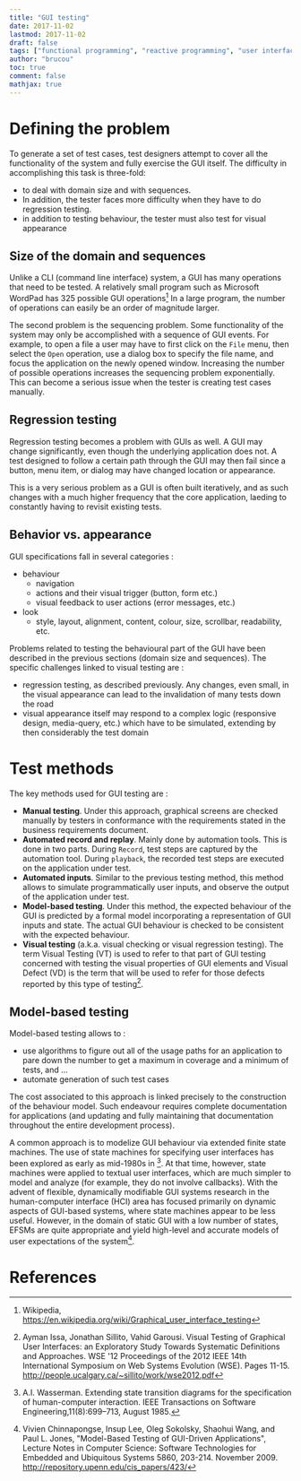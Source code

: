 ```yaml
---
title: "GUI testing"
date: 2017-11-02
lastmod: 2017-11-02
draft: false
tags: ["functional programming", "reactive programming", "user interface", "testing"]
author: "brucou"
toc: true
comment: false
mathjax: true
---
```


# Defining the problem
To generate a set of test cases, test designers attempt to cover all the functionality of 
the system and fully exercise the GUI itself. The difficulty in accomplishing this task is 
three-fold: 

- to deal with domain size and with sequences. 
- In addition, the tester faces more difficulty when they have to do regression testing.
- in addition to testing behaviour, the tester must also test for visual appearance 

## Size of the domain and sequences
Unlike a CLI (command line interface) system, a GUI has many operations that need to be tested. A relatively small program such as Microsoft WordPad has 325 possible GUI operations[^1] In a large program, the number of operations can easily be an order of magnitude larger.

The second problem is the sequencing problem. Some functionality of the system may only be accomplished with a sequence of GUI events. For example, to open a file a user may have to first click on the `File` menu, then select the `Open` operation, use a dialog box to specify the file name, and focus the application on the newly opened window. Increasing the number of possible operations increases the sequencing problem exponentially. This can become a serious issue when the tester is creating test cases manually.

## Regression testing
Regression testing becomes a problem with GUIs as well. A GUI may change significantly, even though the underlying application does not. A test designed to follow a certain path through the GUI may then fail since a button, menu item, or dialog may have changed location or appearance.

This is a very serious problem as a GUI is often built iteratively, and as such changes with a much higher frequency that the core application, laeding to constantly having to revisit existing tests.

## Behavior vs. appearance
GUI specifications fall in several categories :

- behaviour
   - navigation
   - actions and their visual trigger (button, form etc.)
   - visual feedback to user actions (error messages, etc.)
- look
   - style, layout, alignment, content, colour, size, scrollbar, readability, etc.

Problems related to testing the behavioural part of the GUI have been described in the previous sections (domain size and sequences). The specific challenges linked to visual testing are :

- regression testing, as described previously. Any changes, even small, in the visual appearance can lead to the invalidation of many tests down the road
- visual appearance itself may respond to a complex logic (responsive design, media-query, etc.) which have to be simulated, extending by then considerably the test domain

# Test methods
The key methods used for GUI testing are :

- **Manual testing**. Under this approach, graphical screens are checked manually by testers in conformance with the requirements stated in the business requirements document.
- **Automated record and replay**. Mainly done by automation tools. This is done in two parts. During `Record`, test steps are captured by the automation tool. During `playback`, the recorded test steps are executed on the application under test.
- **Automated inputs**. Similar to the previous testing method, this method allows to simulate programmatically user inputs, and observe the output of the application under test.
- **Model-based testing**.
Under this method, the expected behaviour of the GUI is predicted by a formal model incorporating a representation of GUI inputs and state. The actual GUI behaviour is checked to be consistent with
 the expected behaviour. 
- **Visual testing** (a.k.a. visual checking or visual regression testing). The term Visual Testing (VT) is used to refer to that part of GUI testing concerned with testing the visual properties of GUI elements and Visual Defect (VD) is the term that will be used to refer for those defects reported by this type of testing[^2].

## Model-based testing
Model-based testing allows to :
 
- use algorithms to figure out all of the usage paths for an application to pare down the number to get a maximum in coverage and a minimum of tests, and ...
- automate generation of such test cases 

The cost associated to this approach is linked precisely to the construction of the behaviour model. Such endeavour requires complete documentation for applications (and updating and fully maintaining that documentation throughout the entire development process). 

A common approach is to modelize GUI behaviour via extended finite state machines. The use of state machines for specifying user interfaces has been explored as early as mid-1980s in [^3]. At that time, however, state machines were applied to textual user interfaces, which are much simpler to model and analyze (for example, they do not involve callbacks). With the advent of flexible, dynamically  modifiable GUI systems research in the human-computer interface (HCI) area  has focused primarily on dynamic aspects of GUI-based systems, where state  machines appear to be less useful. However, in the domain of static GUI with a low number of states, EFSMs are quite appropriate and yield high-level and accurate models of user expectations of the system[^4].

 
# References
[^1]:  Wikipedia, https://en.wikipedia.org/wiki/Graphical_user_interface_testing

[^2]: Ayman Issa, Jonathan Sillito, Vahid Garousi. Visual Testing of Graphical User Interfaces: an Exploratory Study Towards Systematic Definitions and Approaches. WSE '12 Proceedings of the 2012 IEEE 14th International Symposium on Web Systems Evolution (WSE). Pages 11-15. http://people.ucalgary.ca/~sillito/work/wse2012.pdf

[^3]: A.I. Wasserman. Extending state transition diagrams for the specification of human-computer interaction. IEEE Transactions on Software Engineering,11(8):699–713, August 1985.

[^4]: Vivien Chinnapongse, Insup Lee, Oleg Sokolsky, Shaohui Wang, and Paul L. Jones, "Model-Based Testing of GUI-Driven Applications", Lecture Notes in Computer Science: Software Technologies for Embedded and Ubiquitous Systems 5860, 203-214. November 2009. http://repository.upenn.edu/cis_papers/423/

[^5]: Emil Alégroth, Michel Nass. Visual GUI Testing: The technique, Problems and the Future. http://sast.se/q-moten/2014/Q1_2014_VGT.pdf

[^6]: Imran Ali Qureshi, Aamer Nadeem. GUI Testing Techniques: A Survey. International Journal of Future Computer and Communication, Vol. 2, No. 2, April 2013. http://www.ijfcc.org/papers/139-B077.pdf

